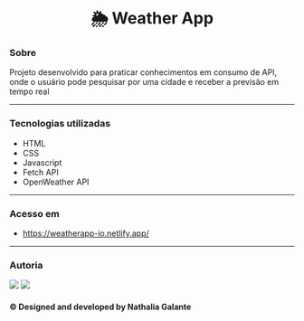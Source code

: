 <h1 align="center">🌦️ Weather App</h1>

### Sobre

Projeto desenvolvido para praticar conhecimentos em consumo de API, onde o usuário pode pesquisar por uma cidade e receber a previsão em tempo real

---

### Tecnologias utilizadas 
- HTML
- CSS
- Javascript
- Fetch API
- OpenWeather API

---

### Acesso em
- https://weatherapp-io.netlify.app/

---

### Autoria
<div>
  <a href = "mailto:nathsgg@gmail.com"><img src="https://img.shields.io/badge/Gmail-D14836?style=for-the-badge&logo=gmail&logoColor=white" target="_blank"></a>
  <a href="https://www.linkedin.com/in/nathalia-galante-58a12a125/" target="_blank"><img src="https://img.shields.io/badge/-LinkedIn-%230077B5?style=for-the-badge&logo=linkedin&logoColor=white" target="_blank"></a> 
</div> 

#### &copy; Designed and developed by Nathalia Galante




